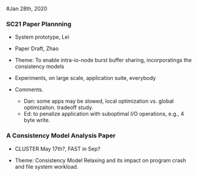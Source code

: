 #Jan 28th, 2020

### SC21 Paper Plannning

- System prototype, Lei

- Paper Draft, Zhao

- Theme: To enable intra-io-node burst buffer sharing, incorporatings the consistency models

- Experiments, on large scale, application suite, everybody

- Comments.
	- Dan: some apps may be slowed, local optimization vs. global optimizaiton. tradeoff study.
	- Ed: to penalize application with suboptimal I/O operations, e.g., 4 byte write.

### A Consistency Model Analysis Paper

- CLUSTER May 17th?, FAST in Sep?

- Theme: Consistency Model Relaxing and its impact on program crash and file system workload.
